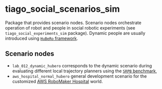 # tiago_social_scenarios_sim

Package that provides scenario nodes. Scenario nodes orchestrate operation of robot and people in social robotic experiments (see `tiago_social_experiments_sim` package). Dynamic people are usually introduced using [`HuBeRo` framework](https://github.com/rayvburn/hubero).

## Scenario nodes

- `lab_012_dynamic_hubero` corresponds to the dynamic scenario during evaluating different local trajectory planners using the [`SRPB` benchmark](https://github.com/rayvburn/srpb),
- `aws_hospital_normal_hubero` general development scenario for the customized [AWS RoboMaker Hospital](https://github.com/rayvburn/aws-robomaker-hospital-world) world.
